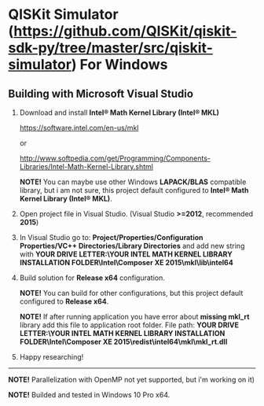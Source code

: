 # QISKit Simulator (https://github.com/QISKit/qiskit-sdk-py/tree/master/src/qiskit-simulator) For Windows
## Building with Microsoft Visual Studio

1. Download and install **Intel® Math Kernel Library (Intel® MKL)** 

   https://software.intel.com/en-us/mkl  

   or 

   http://www.softpedia.com/get/Programming/Components-Libraries/Intel-Math-Kernel-Library.shtml

   **NOTE!** You can maybe use other Windows **LAPACK/BLAS** compatible library, but i am not sure, this project default configured to **Intel® Math Kernel Library (Intel® MKL)**.
  

2. Open project file in Visual Studio. (Visual Studio **>=2012**, recommended **2015**)
3. In Visual Studio go to: **Project/Properties/Configuration Properties/VC++ Directories/Library Directories** and add new string with **YOUR DRIVE LETTER:\YOUR INTEL MATH KERNEL LIBRARY INSTALLATION FOLDER\Intel\Composer XE 2015\mkl\lib\intel64**
4. Build solution for **Release x64** configuration.

    **NOTE!** You can build for other configurations, but this project default configured to **Release x64**.
 
   **NOTE!** If after running application you have error about **missing mkl_rt** library add this file to application root folder. File path: **YOUR DRIVE LETTER:\YOUR INTEL MATH KERNEL LIBRARY INSTALLATION FOLDER\Intel\Composer XE 2015\redist\intel64\mkl\mkl_rt.dll**

5. Happy researching!
***
**NOTE!** Parallelization with OpenMP not yet supported, but i'm working on it)

**NOTE!** Builded and tested in Windows 10 Pro x64.